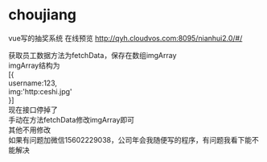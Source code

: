 # choujiang
vue写的抽奖系统
在线预览  http://qyh.cloudvos.com:8095/nianhui2.0/#/

获取员工数据方法为fetchData，保存在数组imgArray<br>
imgArray结构为<br>
[{<br>
    username:123,<br>
    img:'http:ceshi.jpg'<br>
  }]<br>
现在接口停掉了<br>
手动在方法fetchData修改imgArray即可<br>
其他不用修改<br>
如果有问题加微信15602229038，公司年会我随便写的程序，有问题我看下能不能解决
